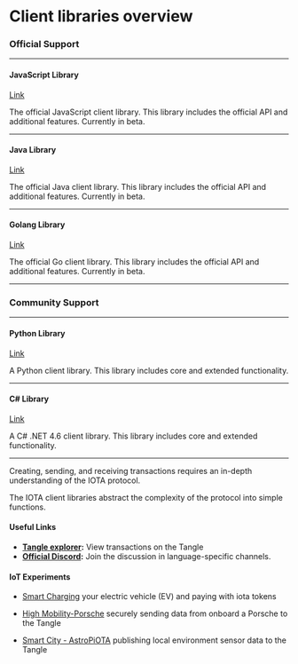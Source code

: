 # Client libraries overview

### **Official Support** ###

---------------

#### **JavaScript Library** ####
[Link](root://iota-js/0.1/README.md)

The official JavaScript client library. This library includes the official API and additional features. Currently in beta.

---

#### **Java Library** ####
[Link](root://iota-java/0.1/README.md)

The official Java client library. This library includes the official API and additional features. Currently in beta.

---

#### **Golang Library** ####
[Link](root://iota-go/0.1/README.md)

The official Go client library. This library includes the official API and additional features. Currently in beta.

---------------

### __Community Support__ ###

---------------

#### __Python Library__ ####
[Link](https://github.com/iotaledger/iota.lib.py)

A Python client library. This library includes core and extended functionality.

---

#### __C# Library__ ####
[Link](https://github.com/iota-community/tangle-.net)

A C# .NET 4.6 client library. This library includes core and extended functionality.

---------------

Creating, sending, and receiving transactions requires an in-depth understanding of the IOTA protocol.

The IOTA client libraries abstract the complexity of the protocol into simple functions.

#### Useful Links

- **[Tangle explorer](https://www.thetangle.org):** View transactions on the Tangle
- **[Official Discord](https://discord.gg/NaAy8k7):** Join the discussion in language-specific channels.

#### IoT Experiments

- [Smart Charging](https://github.com/iotaledger/high-mobility-blueprints) your electric vehicle (EV) and paying with iota tokens

- [High Mobility-Porsche](https://github.com/iotaledger/documentation-markdown/blob/develop/mam/knowledgebase/HM.md) securely sending data from onboard a Porsche to the Tangle 

- [Smart City - AstroPiOTA](https://github.com/iotaledger/documentation-markdown/blob/develop/mam/knowledgebase/astropi.md) publishing local environment sensor data to the Tangle